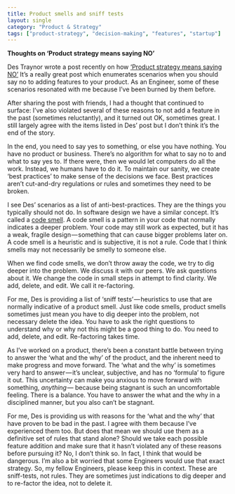 ```yaml
---
title: Product smells and sniff tests
layout: single
category: "Product & Strategy"
tags: ["product-strategy", "decision-making", "features", "startup"]
---
```


**Thoughts on ‘Product strategy means saying NO’**

Des Traynor wrote a post recently on how [‘Product strategy means saying NO’](http://insideintercom.io/product-strategy-means-saying-no) It’s a really great post which enumerates scenarios when you should say no to adding features to your product. As an Engineer, some of these scenarios resonated with me because I’ve been burned by them before.

After sharing the post with friends, I had a thought that continued to surface: I’ve also violated several of these reasons to not add a feature in the past (sometimes reluctantly), and it turned out OK, sometimes great. I still largely agree with the items listed in Des’ post but I don’t think it’s the end of the story.

In the end, you need to say yes to something, or else you have nothing. You have no product or business. There’s no algorithm for what to say no to and what to say yes to. If there were, then we would let computers do all the work. Instead, we humans have to do it. To maintain our sanity, we create ‘best practices’ to make sense of the decisions we face. Best practices aren’t cut-and-dry regulations or rules and sometimes they need to be broken.

I see Des’ scenarios as a list of anti-best-practices. They are the things you typically should not do. In software design we have a similar concept. It’s called a [code smell](http://en.wikipedia.org/wiki/Code_smell). A code smell is a pattern in your code that normally indicates a deeper problem. Your code may still work as expected, but it has a weak, fragile design — something that can cause bigger problems later on. A code smell is a heuristic and is subjective, it is not a rule. Code that I think smells may not necessarily be smelly to someone else.

When we find code smells, we don’t throw away the code, we try to dig deeper into the problem. We discuss it with our peers. We ask questions about it. We change the code in small steps in attempt to find clarity. We add, delete, and edit. We call it re-factoring.

For me, Des is providing a list of ‘sniff tests’ — heuristics to use that are normally indicative of a product smell. Just like code smells, product smells sometimes just mean you have to dig deeper into the problem, not necessary delete the idea. You have to ask the right questions to understand why or why not this might be a good thing to do. You need to add, delete, and edit. Re-factoring takes time.

As I’ve worked on a product, there’s been a constant battle between trying to answer the ‘what and the why’ of the product, and the inherent need to make progress and move forward. The ‘what and the why’ is sometimes very hard to answer — it’s unclear, subjective, and has no ‘formula’ to figure it out. This uncertainty can make you anxious to move forward with something, *anything —* because being stagnant is such an uncomfortable feeling. There is a balance. You have to answer the what and the why in a disciplined manner, but you also can’t be stagnant.

For me, Des is providing us with reasons for the ‘what and the why’ that have proven to be bad in the past. I agree with them because I’ve experienced them too. But does that mean we should use them as a definitive set of rules that stand alone? Should we take each possible feature addition and make sure that it hasn’t violated any of these reasons before pursuing it? No, I don’t think so. In fact, I think that would be dangerous. I’m also a bit worried that some Engineers would use that exact strategy. So, my fellow Engineers, please keep this in context. These are sniff-tests, not rules. They are sometimes just indications to dig deeper and to re-factor the idea, not to delete it.
